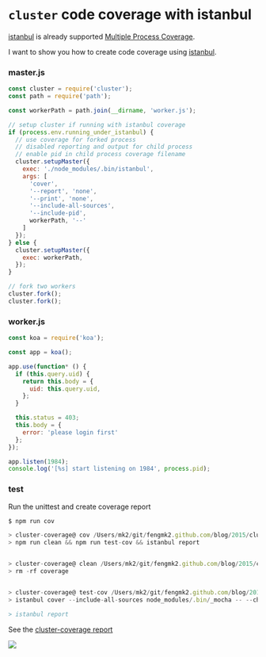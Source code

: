 # `cluster` code coverage with istanbul

[istanbul] is already supported [Multiple Process Coverage](https://github.com/gotwarlost/istanbul/blob/master/README.md#multiple-process-usage).

I want to show you how to create code coverage using [istanbul].

### master.js

```js
const cluster = require('cluster');
const path = require('path');

const workerPath = path.join(__dirname, 'worker.js');

// setup cluster if running with istanbul coverage
if (process.env.running_under_istanbul) {
  // use coverage for forked process
  // disabled reporting and output for child process
  // enable pid in child process coverage filename
  cluster.setupMaster({
    exec: './node_modules/.bin/istanbul',
    args: [
      'cover',
      '--report', 'none',
      '--print', 'none',
      '--include-all-sources',
      '--include-pid',
      workerPath, '--'
    ]
  });
} else {
  cluster.setupMaster({
    exec: workerPath,
  });
}

// fork two workers
cluster.fork();
cluster.fork();
```

### worker.js

```js
const koa = require('koa');

const app = koa();

app.use(function* () {
  if (this.query.uid) {
    return this.body = {
      uid: this.query.uid,
    };
  }

  this.status = 403;
  this.body = {
    error: 'please login first'
  };
});

app.listen(1984);
console.log('[%s] start listening on 1984', process.pid);
```

### test

Run the unittest and create coverage report

```js
$ npm run cov

> cluster-coverage@ cov /Users/mk2/git/fengmk2.github.com/blog/2015/cluster-coverage
> npm run clean && npm run test-cov && istanbul report


> cluster-coverage@ clean /Users/mk2/git/fengmk2.github.com/blog/2015/cluster-coverage
> rm -rf coverage


> cluster-coverage@ test-cov /Users/mk2/git/fengmk2.github.com/blog/2015/cluster-coverage
> istanbul cover --include-all-sources node_modules/.bin/_mocha -- --check-leaks test/*.test.js

> istanbul report
```

See the [cluster-coverage report](./coverage/lcov-report/index.html)

![](http://ww3.sinaimg.cn/large/61c56ebcjw1evjbdbyfgjj20sr06b407.jpg)


[istanbul]: https://github.com/gotwarlost/istanbul
